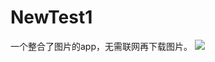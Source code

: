# NewTest1
一个整合了图片的app，无需联网再下载图片。 
<img src="https://github.com/lkmc2/SuperGreatTest/blob/master/images/pic01.png"/>
